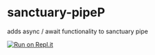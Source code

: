 # sanctuary-pipeP
adds async / await functionality to sanctuary pipe

[![Run on Repl.it](https://repl.it/badge/github/beesperester/sanctuary-pipeP)](https://repl.it/github/beesperester/sanctuary-pipeP)
